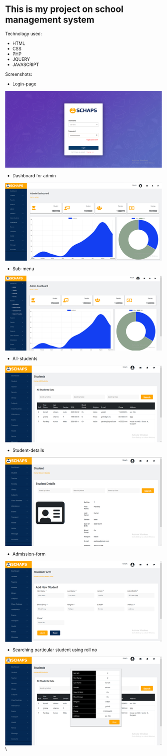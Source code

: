 # This is my project on school management system
Technology used:
*	HTML
*	CSS
*	PHP
*	JQUERY
*	JAVASCRIPT

Screenshots:
* Login-page
<img src="img/2git.PNG">
<br>

* Dashboard for admin
<img src="img/git1.PNG">
<br>

* Sub-menu
<img src="img/3git.PNG">
<br>

* All-students
<img src="img/4git.PNG">
<br>

* Student-details
<img src="img/5git.PNG">
<br>

* Admission-form
<img src="img/6git.PNG">
<br>

* Searching particular student using roll no
<img src="img/7git.PNG">
<br>
\
